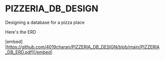 # PIZZERIA_DB_DESIGN
Designing a database for a pizza place

Here's the ERD

[embed][https://github.com/4019charan/PIZZERIA_DB_DESIGN/blob/main/PIZZERIA_DB_ERD.pdf][/embed]

